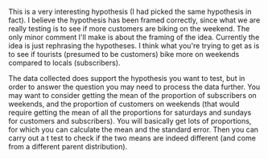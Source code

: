 This is a very interesting hypothesis (I had picked the same hypothesis in fact). 
I believe the hypothesis has been framed correctly, since what we are really testing is to see if more customers are biking on the weekend.
The only minor comment I'll make is about the framing of the idea. Currently the idea is just rephrasing the hypotheses. I think what you're trying to get as is to see if tourists (presumed to be customers) bike more on weekends compared to locals (subscribers).

The data collected does support the hypothesis you want to test, but in order to answer the question you may need to process the data further. You may want to consider getting the mean of the proportion of subscribers on weekends, and the proportion of customers on weekends (that would require getting the mean of all the proportions for saturdays and sundays for customers and subscribers). You will basically get lots of proportions, for which you can calculate the mean and the standard error. Then you can carry out a t test to check if the two means are indeed different (and come from a different parent distribution). 
